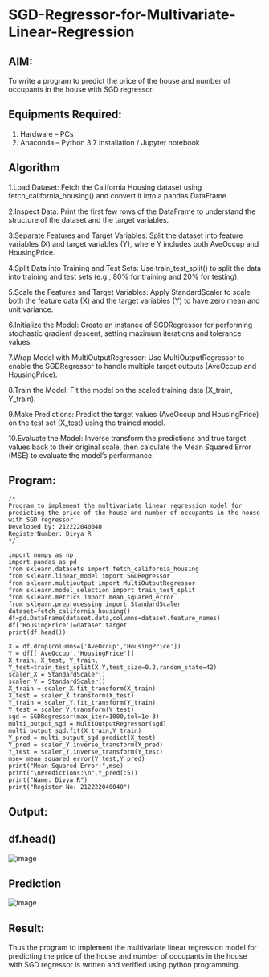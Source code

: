 # SGD-Regressor-for-Multivariate-Linear-Regression

## AIM:
To write a program to predict the price of the house and number of occupants in the house with SGD regressor.

## Equipments Required:
1. Hardware – PCs
2. Anaconda – Python 3.7 Installation / Jupyter notebook

## Algorithm

1.Load Dataset: Fetch the California Housing dataset using fetch_california_housing() and convert it into a pandas DataFrame.

2.Inspect Data: Print the first few rows of the DataFrame to understand the structure of the dataset and the target variables.

3.Separate Features and Target Variables: Split the dataset into feature variables (X) and target variables (Y), where Y includes both AveOccup and HousingPrice.

4.Split Data into Training and Test Sets: Use train_test_split() to split the data into training and test sets (e.g., 80% for training and 20% for testing).

5.Scale the Features and Target Variables: Apply StandardScaler to scale both the feature data (X) and the target variables (Y) to have zero mean and unit variance.

6.Initialize the Model: Create an instance of SGDRegressor for performing stochastic gradient descent, setting maximum iterations and tolerance values.

7.Wrap Model with MultiOutputRegressor: Use MultiOutputRegressor to enable the SGDRegressor to handle multiple target outputs (AveOccup and HousingPrice).

8.Train the Model: Fit the model on the scaled training data (X_train, Y_train).

9.Make Predictions: Predict the target values (AveOccup and HousingPrice) on the test set (X_test) using the trained model.

10.Evaluate the Model: Inverse transform the predictions and true target values back to their original scale, then calculate the Mean Squared Error (MSE) to evaluate the model’s performance.

## Program:
```
/*
Program to implement the multivariate linear regression model for predicting the price of the house and number of occupants in the house with SGD regressor.
Developed by: 212222040040
RegisterNumber: Divya R
*/
```
```
import numpy as np
import pandas as pd
from sklearn.datasets import fetch_california_housing
from sklearn.linear_model import SGDRegressor
from sklearn.multioutput import MultiOutputRegressor
from sklearn.model_selection import train_test_split
from sklearn.metrics import mean_squared_error
from sklearn.preprocessing import StandardScaler
dataset=fetch_california_housing()
df=pd.DataFrame(dataset.data,columns=dataset.feature_names)
df['HousingPrice']=dataset.target
print(df.head())

X = df.drop(columns=['AveOccup','HousingPrice'])
Y = df[['AveOccup','HousingPrice']]
X_train, X_test, Y_train, Y_test=train_test_split(X,Y,test_size=0.2,random_state=42)
scaler_X = StandardScaler()
scaler_Y = StandardScaler()
X_train = scaler_X.fit_transform(X_train)
X_test = scaler_X.transform(X_test)
Y_train = scaler_Y.fit_transform(Y_train)
Y_test = scaler_Y.transform(Y_test)
sgd = SGDRegressor(max_iter=1000,tol=1e-3)
multi_output_sgd = MultiOutputRegressor(sgd)
multi_output_sgd.fit(X_train,Y_train)
Y_pred = multi_output_sgd.predict(X_test)
Y_pred = scaler_Y.inverse_transform(Y_pred)
Y_test = scaler_Y.inverse_transform(Y_test)
mse= mean_squared_error(Y_test,Y_pred)
print("Mean Squared Error:",mse)
print("\nPredictions:\n",Y_pred[:5])
print("Name: Divya R")
print("Register No: 212222040040")
```

## Output:

## df.head()
![image](https://github.com/user-attachments/assets/6944112c-a261-460f-ae69-7c4c63fc7665)
## Prediction
![image](https://github.com/user-attachments/assets/a2e1fe7d-e9c9-4ff0-bb10-635fa515aae6)




## Result:
Thus the program to implement the multivariate linear regression model for predicting the price of the house and number of occupants in the house with SGD regressor is written and verified using python programming.
